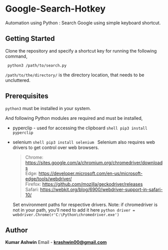 # Google-Search-Hotkey
Automation using Python : Search Google using simple keyboard shortcut.

## Getting Started
Clone the repository and specify a shortcut key for running the following command,
```shell 
 python3 /path/to/search.py
```
`/path/to/the/directory/` is the directory location, that needs to be uncluttered.

## Prerequisites
`python3` must be installed in your system.

And following Python modules are required and must be installed,
* pyperclip - used for accessing the clipboard
  ```shell pip3 install pyperclip ```

* selenium
  ```shell pip3 install selenium ```
  Selenium also requires web drivers to get control over web browsers.
   > Chrome:	https://sites.google.com/a/chromium.org/chromedriver/downloads <br />
   > Edge:	https://developer.microsoft.com/en-us/microsoft-edge/tools/webdriver/ <br />
   > Firefox:	https://github.com/mozilla/geckodriver/releases <br />
   > Safari:	https://webkit.org/blog/6900/webdriver-support-in-safari-10/ <br />
    
   Set environment paths for respective drivers.
   Note: if chromedriver is not in your path, you’ll need to add it here
   ```python driver = webdriver.Chrome(r'C:\Python\chromedriver.exe')```
  

## Author
**Kumar Ashwin**
Email - **krashwin00@gmail.com**
